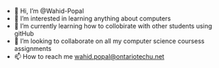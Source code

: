 - 👋 Hi, I’m @Wahid-Popal
- 👀 I’m interested in learning anything about computers
- 🌱 I’m currently learning how to collobirate with other students using gitHub
- 💞️ I’m looking to collaborate on all my computer science coursess assignments 
- 📫 How to reach me wahid.popal@ontariotechu.net

<!---
Wahid-Popal/Wahid-Popal is a ✨ special ✨ repository because its `README.md` (this file) appears on your GitHub profile.
You can click the Preview link to take a look at your changes.
--->
